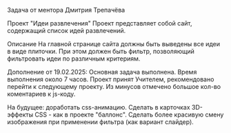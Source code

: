Задача от ментора Дмитрия Трепачёва

Проект "Идеи развлечения"
Проект представляет собой сайт, содержащий список идей развлечений.

Описание
На главной странице сайта должны быть выведены все идеи в виде плиточки. При этом должен быть фильтр, позволяющий фильтровать идеи по различным критериям.

Дополнение от 19.02.2025: Основная задача выполнена. Время выполнения около 7 часов. Проект принят Учителем, рекомендовано перейти к следующему проекту. Из минусов отмечено большое кол-во коментариев к js-коду.

На будущее: доработать css-анимацию. Сделать в карточках 3D-эффекты CSS - как в проекте "баллонс". Сделать более красивую смену изображения при применении фильтра (как вариант слайдер).